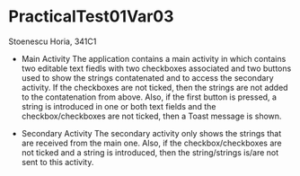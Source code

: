 # PracticalTest01Var03
Stoenescu Horia, 341C1

- Main Activity
The application contains a main activity in which contains two editable text fiedls with two checkboxes associated and two buttons used to show the strings contatenated and to access the
secondary activity. If the checkboxes are not ticked, then the strings are not added to the contatenation from above. Also, if the first button is pressed, a string is introduced in 
one or both text fields and the checkbox/checkboxes are not ticked, then a Toast message is shown.

- Secondary Activity
The secondary activity only shows the strings that are received from the main one. Also, if the checkbox/checkboxes are not ticked and a string is introduced, then the string/strings is/are
not sent to this activity.
